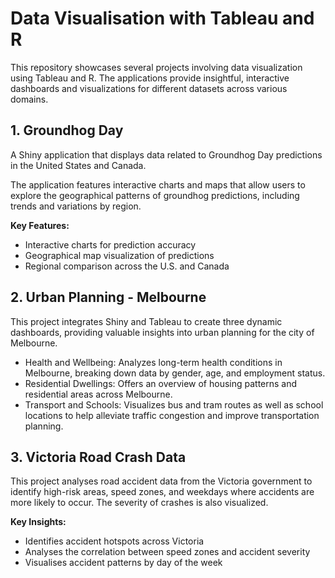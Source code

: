 # Data Visualisation with Tableau and R

This repository showcases several projects involving data visualization using Tableau and R. The applications provide insightful, interactive dashboards and visualizations for different datasets across various domains.

## 1. Groundhog Day
A Shiny application that displays data related to Groundhog Day predictions in the United States and Canada.

The application features interactive charts and maps that allow users to explore the geographical patterns of groundhog predictions, including trends and variations by region.

**Key Features:**
- Interactive charts for prediction accuracy
- Geographical map visualization of predictions
- Regional comparison across the U.S. and Canada
  
## 2. Urban Planning - Melbourne
This project integrates Shiny and Tableau to create three dynamic dashboards, providing valuable insights into urban planning for the city of Melbourne.

- Health and Wellbeing: Analyzes long-term health conditions in Melbourne, breaking down data by gender, age, and employment status.
- Residential Dwellings: Offers an overview of housing patterns and residential areas across Melbourne.
- Transport and Schools: Visualizes bus and tram routes as well as school locations to help alleviate traffic congestion and improve transportation planning.

## 3. Victoria Road Crash Data
This project analyses road accident data from the Victoria government to identify high-risk areas, speed zones, and weekdays where accidents are more likely to occur. The severity of crashes is also visualized.

**Key Insights:**
- Identifies accident hotspots across Victoria
- Analyses the correlation between speed zones and accident severity
- Visualises accident patterns by day of the week
